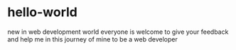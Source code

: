 # hello-world
new in web development world everyone is welcome to give your feedback and help me in this journey of mine to be a web developer
